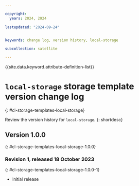 ```yaml
---

copyright:
  years: 2024, 2024

lastupdated: "2024-09-24"


keywords: change log, version history, local-storage

subcollection: satellite

---
```


{{site.data.keyword.attribute-definition-list}}

# `local-storage` storage template version change log
{: #cl-storage-templates-local-storage}

Review the version history for `local-storage`.
{: shortdesc}


## Version 1.0.0
{: #cl-storage-templates-local-storage-1.0.0}


### Revision 1, released 18 October 2023
{: #cl-storage-templates-local-storage-1.0.0-1}

- Initial release
